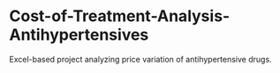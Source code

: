 # Cost-of-Treatment-Analysis-Antihypertensives
Excel-based project analyzing price variation of antihypertensive drugs.
